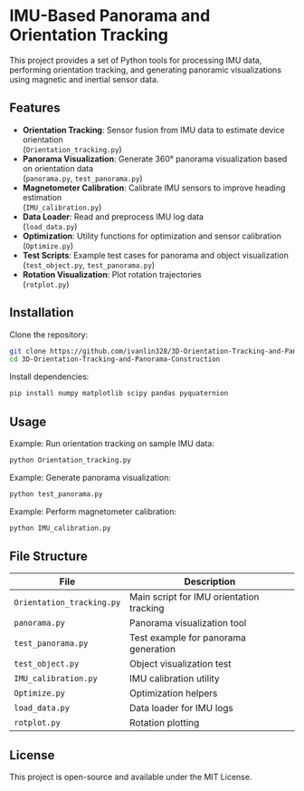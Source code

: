 
# IMU-Based Panorama and Orientation Tracking

This project provides a set of Python tools for processing IMU data, performing orientation tracking, and generating panoramic visualizations using magnetic and inertial sensor data.

## Features

- **Orientation Tracking**: Sensor fusion from IMU data to estimate device orientation  
  (`Orientation_tracking.py`)
- **Panorama Visualization**: Generate 360° panorama visualization based on orientation data  
  (`panorama.py`, `test_panorama.py`)
- **Magnetometer Calibration**: Calibrate IMU sensors to improve heading estimation  
  (`IMU_calibration.py`)
- **Data Loader**: Read and preprocess IMU log data  
  (`load_data.py`)
- **Optimization**: Utility functions for optimization and sensor calibration  
  (`Optimize.py`)
- **Test Scripts**: Example test cases for panorama and object visualization  
  (`test_object.py`, `test_panorama.py`)
- **Rotation Visualization**: Plot rotation trajectories  
  (`rotplot.py`)

## Installation

Clone the repository:

```bash
git clone https://github.com/ivanlin328/3D-Orientation-Tracking-and-Panorama-Construction.git
cd 3D-Orientation-Tracking-and-Panorama-Construction
````

Install dependencies:

```bash
pip install numpy matplotlib scipy pandas pyquaternion
```

## Usage

Example: Run orientation tracking on sample IMU data:

```bash
python Orientation_tracking.py
```

Example: Generate panorama visualization:

```bash
python test_panorama.py
```

Example: Perform magnetometer calibration:

```bash
python IMU_calibration.py
```

## File Structure

| File                      | Description                              |
| ------------------------- | ---------------------------------------- |
| `Orientation_tracking.py` | Main script for IMU orientation tracking |
| `panorama.py`             | Panorama visualization tool              |
| `test_panorama.py`        | Test example for panorama generation     |
| `test_object.py`          | Object visualization test                |
| `IMU_calibration.py`      | IMU calibration utility                  |
| `Optimize.py`             | Optimization helpers                     |
| `load_data.py`            | Data loader for IMU logs                 |
| `rotplot.py`              | Rotation plotting                        |

## License

This project is open-source and available under the MIT License.

```


